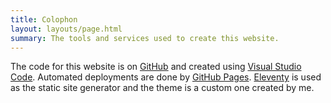 ```yaml
---
title: Colophon
layout: layouts/page.html
summary: The tools and services used to create this website.
---
```


The code for this website is on [GitHub](https://github.com/mijndert/blog) and created using [Visual Studio Code](https://code.visualstudio.com/). Automated deployments are done by [GitHub Pages](https://pages.github.com/). [Eleventy](https://www.11ty.dev//) is used as the static site generator and the theme is a custom one created by me.

